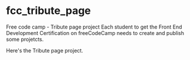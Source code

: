 # fcc_tribute_page
Free code camp - Tribute page project 
Each student to get the Front End Development Certification on freeCodeCamp needs to create and publish some projetcts.

Here's the Tribute page project.